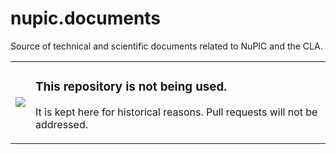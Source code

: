 nupic.documents
===============

Source of technical and scientific documents related to NuPIC and the CLA.

<table>
<tr>
  <td>
    <img src="https://github.com/numenta/nupic/wiki/images/icons/warning.png"/>
  </td>
  <td>
    <h3>This repository is not being used.</h3>
    <p>It is kept here for historical reasons. Pull requests will not be addressed.</p>
  </td>
</tr>
</table>
